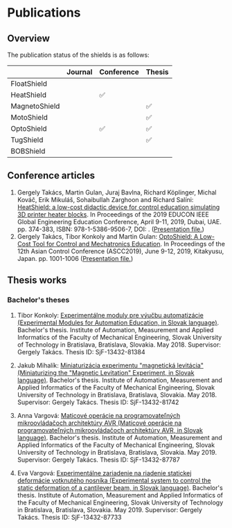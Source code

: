 # Publications

## Overview

The publication status of the shields is as follows:

|               	| Journal 	| Conference 	| Thesis 	|
|---------------	|---------	|------------	|--------	|
| FloatShield   	|         	|            	|        	|
| HeatShield    	|         	| ✅          	|        	|
| MagnetoShield 	|         	|            	| ✅      	|
| MotoShield    	|         	|            	| ✅      	|
| OptoShield    	|         	| ✅          	| ✅      	|
| TugShield    	        |         	|          	| ✅      	|
| BOBShield    	        |         	|          	|        	|

## Conference articles

1. Gergely Takács, Martin Gulan, Juraj Bavlna, Richard Köplinger, Michal Kováč, Erik Mikuláš, Sohaibullah Zarghoon and Richard Salíni: [HeatShield: a low-cost didactic device for control education simulating 3D printer heater blocks](https://github.com/gergelytakacs/AutomationShield/wiki/pdf/Takacs2019a.pdf). In Proceedings of the 2019 EDUCON IEEE Global Engineering Education Conference, April 9-11, 2019, Dubai, UAE. pp. 374-383, ISBN: 978-1-5386-9506-7, DOI: . ([Presentation file.](https://github.com/gergelytakacs/AutomationShield/wiki/pdf/Takacs2019a_Presentation.pdf)) 
2. Gergely Takács, Tibor Konkoly and Martin Gulan: [OptoShield: A Low-Cost Tool for Control and Mechatronics Education](https://github.com/gergelytakacs/AutomationShield/wiki/pdf/Takacs2019b.pdf). In Proceedings of the 12th Asian Control Conference (ASCC2019), June 9-12, 2019, Kitakyusu, Japan. pp. 1001-1006 ([Presentation file.](https://github.com/gergelytakacs/AutomationShield/wiki/pdf/Takacs2019b_Presentation.pdf))

## Thesis works

### Bachelor's theses

1. Tibor Konkoly: [Experimentálne moduly pre výučbu automatizácie (Experimental Modules for Automation Education, in Slovak language)](https://github.com/gergelytakacs/AutomationShield/wiki/pdf/Konkoly2018.pdf). Bachelor's thesis. Institute of Automation, Measurement and Applied Informatics of the Faculty of Mechanical Engineering, Slovak University of Technology in Bratislava, Bratislava, Slovakia. May 2018. Supervisor: Gergely Takács. Thesis ID: SjF-13432-81384

2. Jakub Mihalík: [Miniaturizácia experimentu "magnetická levitácia" (Miniaturizing the "Magnetic Levitation" Experiment, in Slovak language)](https://github.com/gergelytakacs/AutomationShield/wiki/pdf/Mihalik2018.pdf). Bachelor's thesis. Institute of Automation, Measurement and Applied Informatics of the Faculty of Mechanical Engineering, Slovak University of Technology in Bratislava, Bratislava, Slovakia. May 2018. Supervisor: Gergely Takács. Thesis ID: SjF-13432-81742

3. Anna Vargová: [Maticové operácie na programovateľných mikroovládačoch architektúry AVR (Maticové operácie na programovateľných mikroovládačoch architektúry AVR, in Slovak language)](https://github.com/gergelytakacs/AutomationShield/wiki/pdf/VargovaA2019.pdf). Bachelor's thesis. Institute of Automation, Measurement and Applied Informatics of the Faculty of Mechanical Engineering, Slovak University of Technology in Bratislava, Bratislava, Slovakia. May 2019. Supervisor: Gergely Takács. Thesis ID: SjF-13432-87787

4. Eva Vargová: [Experimentálne zariadenie na riadenie statickej deformácie votknutého nosníka (Experimental system to control the static deformation of a cantilever beam, in Slovak language)](https://github.com/gergelytakacs/AutomationShield/wiki/pdf/VargovaE2019.pdf). Bachelor's thesis. Institute of Automation, Measurement and Applied Informatics of the Faculty of Mechanical Engineering, Slovak University of Technology in Bratislava, Bratislava, Slovakia. May 2019. Supervisor: Gergely Takács. Thesis ID: SjF-13432-87733

